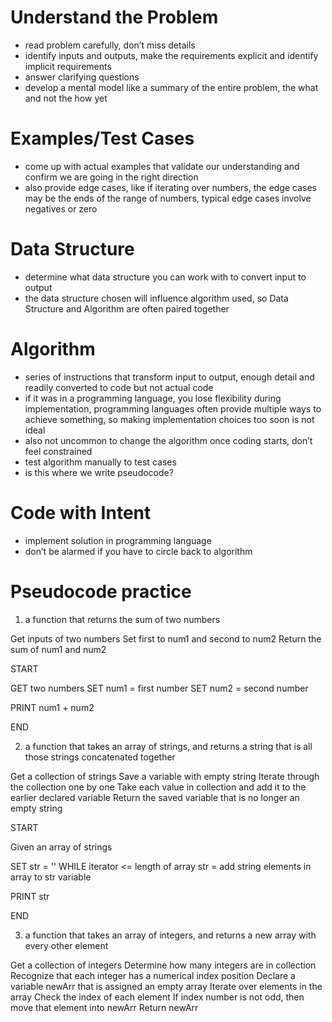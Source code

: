 # Understand the Problem
- read problem carefully, don’t miss details
- identify inputs and outputs, make the requirements explicit and identify implicit requirements
- answer clarifying questions
- develop a mental model like a summary of the entire problem, the what and not the how yet

# Examples/Test Cases
- come up with actual examples that validate our understanding and confirm we are going in the right direction
- also provide edge cases, like if iterating over numbers, the edge cases may be the ends of the range of numbers, typical edge cases involve negatives or zero

# Data Structure
- determine what data structure you can work with to convert input to output
- the data structure chosen will influence algorithm used, so Data Structure and Algorithm are often paired together

# Algorithm
- series of instructions that transform input to output, enough detail and readily converted to code but not actual code
- if it was in a programming language, you lose flexibility during implementation, programming languages often provide multiple ways to achieve something, so making implementation choices too soon is not ideal
- also not uncommon to change the algorithm once coding starts, don’t feel constrained
- test algorithm manually to test cases
- is this where we write pseudocode? 

# Code with Intent
- implement solution in programming language
- don’t be alarmed if you have to circle back to algorithm


# Pseudocode practice
1) a function that returns the sum of two numbers

Get inputs of two numbers
Set first to num1 and second to num2
Return the sum of num1 and num2

START

GET two numbers
SET num1 = first number
SET num2 = second number

PRINT num1 + num2

END

2) a function that takes an array of strings, and returns a string that is all those strings concatenated together

Get a collection of strings
Save a variable with empty string
Iterate through the collection one by one
  Take each value in collection and add it to the earlier declared variable
Return the saved variable that is no longer an empty string

START

Given an array of strings

SET str = ''
WHILE iterator <= length of array
  str = add string elements in array to str variable

PRINT str

END

3) a function that takes an array of integers, and returns a new array with every other element

Get a collection of integers
Determine how many integers are in collection
Recognize that each integer has a numerical index position
Declare a variable newArr that is assigned an empty array
Iterate over elements in the array
  Check the index of each element
  If index number is not odd, then move that element into newArr
Return newArr
